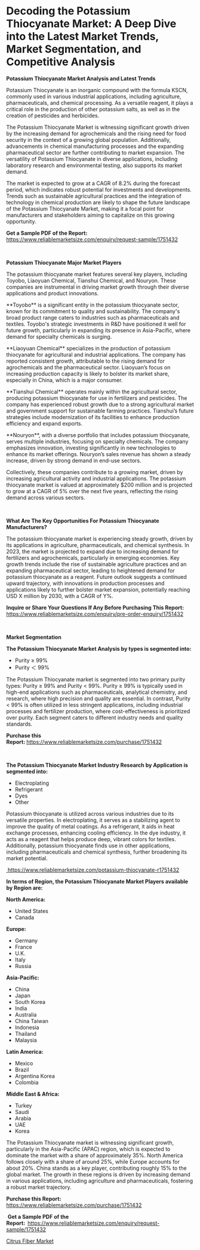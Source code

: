 <p><h1>Decoding the Potassium Thiocyanate Market: A Deep Dive into the Latest Market Trends, Market Segmentation, and Competitive Analysis</h1></p><p><strong>Potassium Thiocyanate Market Analysis and Latest Trends</strong></p>
<p><p>Potassium Thiocyanate is an inorganic compound with the formula KSCN, commonly used in various industrial applications, including agriculture, pharmaceuticals, and chemical processing. As a versatile reagent, it plays a critical role in the production of other potassium salts, as well as in the creation of pesticides and herbicides.</p><p>The Potassium Thiocyanate Market is witnessing significant growth driven by the increasing demand for agrochemicals and the rising need for food security in the context of a growing global population. Additionally, advancements in chemical manufacturing processes and the expanding pharmaceutical sector are further contributing to market expansion. The versatility of Potassium Thiocyanate in diverse applications, including laboratory research and environmental testing, also supports its market demand.</p><p>The market is expected to grow at a CAGR of 8.2% during the forecast period, which indicates robust potential for investments and developments. Trends such as sustainable agricultural practices and the integration of technology in chemical production are likely to shape the future landscape of the Potassium Thiocyanate Market, making it a focal point for manufacturers and stakeholders aiming to capitalize on this growing opportunity.</p></p>
<p><strong>Get a Sample PDF of the Report:&nbsp;</strong> <a href="https://www.reliablemarketsize.com/enquiry/request-sample/1751432?utm_campaign=2460&utm_medium=2&utm_source=Github&utm_content=ia&utm_term=01042025&utm_id=potassium-thiocyanate">https://www.reliablemarketsize.com/enquiry/request-sample/1751432</a></p>
<p>&nbsp;</p>
<p><strong>Potassium Thiocyanate Major Market Players</strong></p>
<p><p>The potassium thiocyanate market features several key players, including Toyobo, Liaoyuan Chemical, Tianshui Chemical, and Nouryon. These companies are instrumental in driving market growth through their diverse applications and product innovations.</p><p>**Toyobo** is a significant entity in the potassium thiocyanate sector, known for its commitment to quality and sustainability. The company's broad product range caters to industries such as pharmaceuticals and textiles. Toyobo's strategic investments in R&D have positioned it well for future growth, particularly in expanding its presence in Asia-Pacific, where demand for specialty chemicals is surging.</p><p>**Liaoyuan Chemical** specializes in the production of potassium thiocyanate for agricultural and industrial applications. The company has reported consistent growth, attributable to the rising demand for agrochemicals and the pharmaceutical sector. Liaoyuan’s focus on increasing production capacity is likely to bolster its market share, especially in China, which is a major consumer.</p><p>**Tianshui Chemical** operates mainly within the agricultural sector, producing potassium thiocyanate for use in fertilizers and pesticides. The company has experienced robust growth due to a strong agricultural market and government support for sustainable farming practices. Tianshui’s future strategies include modernization of its facilities to enhance production efficiency and expand exports.</p><p>**Nouryon**, with a diverse portfolio that includes potassium thiocyanate, serves multiple industries, focusing on specialty chemicals. The company emphasizes innovation, investing significantly in new technologies to enhance its market offerings. Nouryon’s sales revenue has shown a steady increase, driven by strong demand in end-use sectors.</p><p>Collectively, these companies contribute to a growing market, driven by increasing agricultural activity and industrial applications. The potassium thiocyanate market is valued at approximately $200 million and is projected to grow at a CAGR of 5% over the next five years, reflecting the rising demand across various sectors.</p></p>
<p>&nbsp;</p>
<p><strong>What Are The Key Opportunities For Potassium Thiocyanate Manufacturers?</strong></p>
<p><p>The potassium thiocyanate market is experiencing steady growth, driven by its applications in agriculture, pharmaceuticals, and chemical synthesis. In 2023, the market is projected to expand due to increasing demand for fertilizers and agrochemicals, particularly in emerging economies. Key growth trends include the rise of sustainable agriculture practices and an expanding pharmaceutical sector, leading to heightened demand for potassium thiocyanate as a reagent. Future outlook suggests a continued upward trajectory, with innovations in production processes and applications likely to further bolster market expansion, potentially reaching USD X million by 2030, with a CAGR of Y%.</p></p>
<p><strong>Inquire or Share Your Questions If Any Before Purchasing This Report:</strong> <a href="https://www.reliablemarketsize.com/enquiry/pre-order-enquiry/1751432?utm_campaign=2460&utm_medium=2&utm_source=Github&utm_content=ia&utm_term=01042025&utm_id=potassium-thiocyanate">https://www.reliablemarketsize.com/enquiry/pre-order-enquiry/1751432</a></p>
<p>&nbsp;</p>
<p><strong>Market Segmentation</strong></p>
<p><strong>The Potassium Thiocyanate Market Analysis by types is segmented into:</strong></p>
<p><ul><li>Purity ≥ 99%</li><li>Purity ＜ 99%</li></ul></p>
<p><p>The Potassium Thiocyanate market is segmented into two primary purity types: Purity ≥ 99% and Purity < 99%. Purity ≥ 99% is typically used in high-end applications such as pharmaceuticals, analytical chemistry, and research, where high precision and quality are essential. In contrast, Purity < 99% is often utilized in less stringent applications, including industrial processes and fertilizer production, where cost-effectiveness is prioritized over purity. Each segment caters to different industry needs and quality standards.</p></p>
<p><strong>Purchase this Report:&nbsp;</strong><a href="https://www.reliablemarketsize.com/purchase/1751432?utm_campaign=2460&utm_medium=2&utm_source=Github&utm_content=ia&utm_term=01042025&utm_id=potassium-thiocyanate">https://www.reliablemarketsize.com/purchase/1751432</a></p>
<p>&nbsp;</p>
<p><strong>The Potassium Thiocyanate Market Industry Research by Application is segmented into:</strong></p>
<p><ul><li>Electroplating</li><li>Refrigerant</li><li>Dyes</li><li>Other</li></ul></p>
<p><p>Potassium thiocyanate is utilized across various industries due to its versatile properties. In electroplating, it serves as a stabilizing agent to improve the quality of metal coatings. As a refrigerant, it aids in heat exchange processes, enhancing cooling efficiency. In the dye industry, it acts as a reagent that helps produce deep, vibrant colors for textiles. Additionally, potassium thiocyanate finds use in other applications, including pharmaceuticals and chemical synthesis, further broadening its market potential.</p></p>
<p><a href="https://www.reliablemarketsize.com/potassium-thiocyanate-r1751432?utm_campaign=2460&utm_medium=2&utm_source=Github&utm_content=ia&utm_term=01042025&utm_id=potassium-thiocyanate">&nbsp;https://www.reliablemarketsize.com/potassium-thiocyanate-r1751432</a></p>
<p><strong>In terms of Region, the Potassium Thiocyanate Market Players available by Region are:</strong></p>
<p>
    <p> <strong> North America: </strong>
        <ul>
            <li>United States</li>
            <li>Canada</li>
        </ul>
        </p> 
    <p> <strong> Europe: </strong>
        <ul>
            <li>Germany</li>
            <li>France</li>
            <li>U.K.</li>
            <li>Italy</li>
            <li>Russia</li>
        </ul>
        </p> 
    <p> <strong> Asia-Pacific: </strong>
        <ul>
            <li>China</li>
            <li>Japan</li>
            <li>South Korea</li>
            <li>India</li>
            <li>Australia</li>
            <li>China Taiwan</li>
            <li>Indonesia</li>
            <li>Thailand</li>
            <li>Malaysia</li>
        </ul>
        </p> 
    <p> <strong> Latin America: </strong>
        <ul>
            <li>Mexico</li>
            <li>Brazil</li>
            <li>Argentina Korea</li>
            <li>Colombia</li>
        </ul>
        </p> 
    <p> <strong> Middle East & Africa: </strong>
        <ul>
            <li>Turkey</li>
            <li>Saudi</li>
            <li>Arabia</li>
            <li>UAE</li>
            <li>Korea</li>
        </ul>
    </p>
    </p>
<p><p>The Potassium Thiocyanate market is witnessing significant growth, particularly in the Asia-Pacific (APAC) region, which is expected to dominate the market with a share of approximately 35%. North America follows closely with a share of around 25%, while Europe accounts for about 20%. China stands as a key player, contributing roughly 15% to the global market. The growth in these regions is driven by increasing demand in various applications, including agriculture and pharmaceuticals, fostering a robust market trajectory.</p></p>
<p><strong>Purchase this Report: </strong><a href="https://www.reliablemarketsize.com/purchase/1751432?utm_campaign=2460&utm_medium=2&utm_source=Github&utm_content=ia&utm_term=01042025&utm_id=potassium-thiocyanate">https://www.reliablemarketsize.com/purchase/1751432</a></p>
<p>&nbsp;<strong>Get a Sample PDF of the Report:&nbsp;&nbsp;</strong><a href="https://www.reliablemarketsize.com/enquiry/request-sample/1751432?utm_campaign=2460&utm_medium=2&utm_source=Github&utm_content=ia&utm_term=01042025&utm_id=potassium-thiocyanate">https://www.reliablemarketsize.com/enquiry/request-sample/1751432</a></p>
<p><strong></strong></p>
<p><p><a href="https://github.com/abbislposival/Market-Research-Report-List-2/blob/main/citrus-fiber-market.md?utm_campaign=2460&utm_medium=2&utm_source=Github&utm_content=ia&utm_term=01042025&utm_id=potassium-thiocyanate">Citrus Fiber Market</a></p></p>